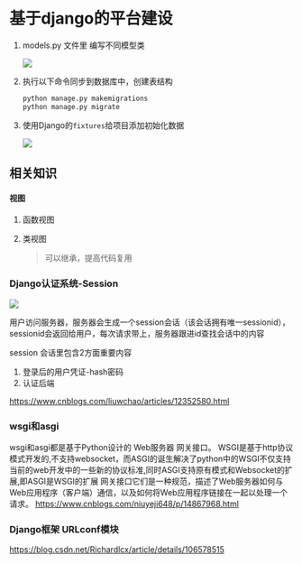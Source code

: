 # 基于django的平台建设

1. models.py 文件里 编写不同模型类  

   ![](http://biji.51automate.cn/blogs/img/20221128181133.png)

2. 执行以下命令同步到数据库中，创建表结构

   ```bash
   python manage.py makemigrations
   python manage.py migrate
   ```

   

3. 使用Django的`fixtures`给项目添加初始化数据

   ![](http://biji.51automate.cn/blogs/img/20221128181650.png)

   

   

## 相关知识 

#### 视图

1. 函数视图

2. 类视图

   > 可以继承，提高代码复用

### Django认证系统-Session

![](http://biji.51automate.cn/blogs/img/20221129111359.png)

用户访问服务器，服务器会生成一个session会话（该会话拥有唯一sessionid），sessionid会返回给用户，每次请求带上，服务器跟进id查找会话中的内容

session 会话里包含2方面重要内容

1. 登录后的用户凭证-hash密码
2. 认证后端



https://www.cnblogs.com/liuwchao/articles/12352580.html



### wsgi和asgi

wsgi和asgi都是基于Python设计的 Web服务器 网关接口。
WSGI是基于http协议模式开发的,不支持websocket，而ASGI的诞生解决了python中的WSGI不仅支持当前的web开发中的一些新的协议标准,同时ASGI支持原有模式和Websocket的扩展,即ASGI是WSGI的扩展
网关接口它们是一种规范，描述了Web服务器如何与Web应用程序（客户端）通信，以及如何将Web应用程序链接在一起以处理一个请求。
https://www.cnblogs.com/niuyeji648/p/14867968.html



### Django框架 URLconf模块

https://blog.csdn.net/Richardlcx/article/details/106578515
